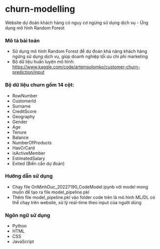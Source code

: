 # churn-modelling
Website dự đoán khách hàng có nguy cơ ngừng sử dụng dịch vụ - Ứng dụng mô hình Random Forest

### **Mô tả bài toán** ###
- Sử dụng mô hình Random Forest để dự đoán khả năng khách hàng ngừng sử dụng dịch vụ, giúp doanh nghiệp tối ưu chi phí marketing
- Bộ dữ liệu huấn luyện mô hình: https://www.kaggle.com/code/artemsolomko/customer-churn-prediction/input

### Bộ dữ liệu churn gồm 14 cột: ###
- RowNumber
- CustomerId
- Surname
- CreditScore 
- Geography
- Gender
- Age
- Tenure 
- Balance
- NumberOfProducts 
- HasCrCard
- isActiveMember
- EstimatedSalary
- Exited (Biến cần dự đoán)

### **Hướng dẫn sử dụng** ###
- Chạy file OnMinhDuc_20227190_CodeModel.ipynb với model mong muốn để tạo ra file model_pipeline.pkl
- Thêm file model_pipeline.pkl vào folder code trên là mô hình ML/DL có thể chạy trên website, xử lý real-time theo input của người dùng

### **Ngôn ngữ sử dụng** ###
- Python 
- HTML
- CSS
- JavaScript
